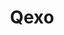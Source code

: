 ---
layout: home
title: Qexo
titleTemplate: An online blog manager
hero:
  name: Qexo
  text: Online blog manager
  tagline: More than just an editor.
  actions:
    - theme: brand
      text: Quick Start
      link: /en/start
    - theme: alt
      text: View on GitHub
      link: https://github.com/Qexo/Qexo
  image:
    src: https://s2.loli.net/2024/08/25/sFHO2tV5SjWPvnB.png
    alt: Qexo

features:
  - icon: 🍃
    title: Simple
    details: Support for zero-cost one-click deployment using Vercel, you only need to configure a free database.
  - icon: 🛠️
    title: Powerful
    details: Unlimited scalability, all-inclusive supporting features at your fingertips.
  - icon: 😎
    title: Beautiful
    details: Modern responsive design based on Bootstrap & Argon
  - icon: 🏆
    title: Award-winning
    details: Django backend, supports multiple platforms and databases
---